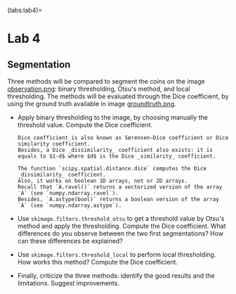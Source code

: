 (labs:lab4)=
# Lab 4

## Segmentation

Three methods will be compared to segment the coins on the image <a href="../_static/data/observation.png">observation.png</a>:
binary thresholding, Otsu's method, and local thresholding.
The methods will be evaluated through the Dice coefficient,
by using the ground truth available in image <a href="../_static/data/groundtruth.png">groundtruth.png</a>.

* Apply binary thresholding to the image, by choosing manually the threshold value.
  Compute the Dice coefficient.
  
  ```{note}
  Dice coefficient is also known as Sørensen–Dice coefficient or Dice similarity coefficient.
  Besides, a Dice _dissimilarity_ coefficient also exists: it is equals to $1-d$ where $d$ is the Dice _similarity_ coefficient.
  
  The function `scipy.spatial.distance.dice` computes the Dice _dissimilarity_ coefficient.
  Also, it works on boolean 1D arrays, not or 2D arrays.
  Recall that `A.ravel()` returns a vectorized version of the array `A` (see `numpy.ndarray.ravel`).
  Besides, `A.astype(bool)` returns a boolean version of the array `A` (see `numpy.ndarray.astype`).
  ```

* Use `skimage.filters.threshold_otsu` to get a threshold value by Otsu's method and apply the thresholding.
  Compute the Dice coefficient.
  What differences do you observe between the two first segmentations? How can these differences be explained?

* Use `skimage.filters.threshold_local` to perform local thresholding.
  How works this method?
  Compute the Dice coefficient.
  
* Finally, criticize the three methods: identify the good results and the limitations.
  Suggest improvements.